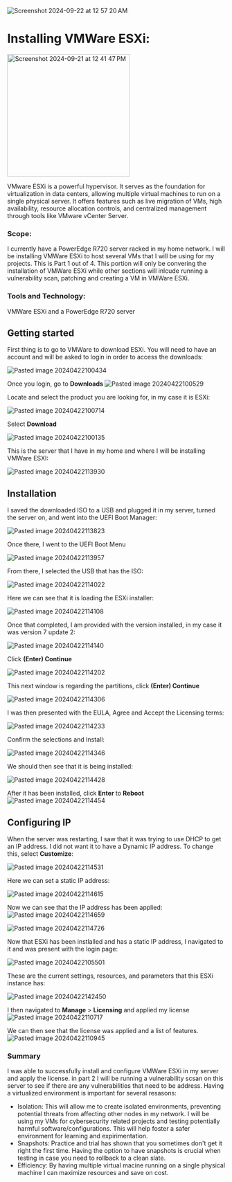 ![Screenshot 2024-09-22 at 12 57 20 AM](https://github.com/user-attachments/assets/a2c94d49-ac6b-4749-a0ab-b272e9d90a57)



# Installing VMWare ESXi:

<img width="283" alt="Screenshot 2024-09-21 at 12 41 47 PM" src="https://github.com/user-attachments/assets/c2b9600c-6ae1-4b0e-947d-8d7386c21e1b">

VMware ESXi is a powerful hypervisor. It serves as the foundation for virtualization in data centers, allowing multiple virtual machines to run on a single physical server. It offers features such as live migration of VMs, high availability, resource allocation controls, and centralized management through tools like VMware vCenter Server.

### Scope:

I currently have a PowerEdge R720 server racked in my home network. I will be installing VMWare ESXi to host several VMs that I will be using for my projects. This is Part 1 out of 4. This portion will only be convering the installation of VMWare ESXi while other sections will inlcude running a vulnerability scan, patching and creating a VM in VMWare ESXi. 

### Tools and Technology:
VMWare ESXi and a PowerEdge R720 server

## Getting started
First thing is to go to VMWare to download ESXi. You will need to have an account and will be asked to login in order to access the downloads:

![Pasted image 20240422100434](https://github.com/lm3nitro/Projects/assets/55665256/a5d6212b-56ef-49f8-b3da-e7d3dbbe34a8)

Once you login, go to **Downloads** 
![Pasted image 20240422100529](https://github.com/lm3nitro/Projects/assets/55665256/3926921c-c91a-478e-8394-5d9a2f051407)

Locate and select the product you are looking for, in my case it is ESXi:

![Pasted image 20240422100714](https://github.com/lm3nitro/Projects/assets/55665256/12bc15ec-9b17-415d-a6f9-32b9dbf69b12)

Select **Download**

![Pasted image 20240422100135](https://github.com/lm3nitro/Projects/assets/55665256/afafe41d-f82d-44ab-bd74-174094ca2483)

This is the server that I have in my home and where I will be installing VMWare ESXI:

![Pasted image 20240422113930](https://github.com/lm3nitro/Projects/assets/55665256/0b043b5b-69f4-4512-ae1f-3c3cfc5b9811)

## Installation

I saved the downloaded ISO to a USB and plugged it in my server, turned the server on, and went into the UEFI Boot Manager:

![Pasted image 20240422113823](https://github.com/lm3nitro/Projects/assets/55665256/4a1dee28-5214-40bf-b77d-a9e120e8d8b4)

Once there, I went to the UEFI Boot Menu

![Pasted image 20240422113957](https://github.com/lm3nitro/Projects/assets/55665256/6a5fa65f-03c4-4944-9483-d288fc9fa784)

From there, I selected the USB that has the ISO:

![Pasted image 20240422114022](https://github.com/lm3nitro/Projects/assets/55665256/ad357273-a8da-4d88-b14b-acd96428b888)

Here we can see that it is loading the ESXi installer:

![Pasted image 20240422114108](https://github.com/lm3nitro/Projects/assets/55665256/a834f7c1-c387-44e4-b499-619db212e9b2)

Once that completed, I am provided with the version installed, in my case it was version 7 update 2:

![Pasted image 20240422114140](https://github.com/lm3nitro/Projects/assets/55665256/8b40b0d1-8487-4b04-ad1d-e56b89f3420f)

Click **(Enter) Continue**

![Pasted image 20240422114202](https://github.com/lm3nitro/Projects/assets/55665256/de363d8f-7b79-400a-ac69-18b89b45d466)

This next window is regarding the partitions, click **(Enter) Continue**

![Pasted image 20240422114306](https://github.com/lm3nitro/Projects/assets/55665256/239bbfb5-01a1-4e44-81ef-5102be4a0675)

I was then presented with the EULA, Agree and Accept the Licensing terms:

![Pasted image 20240422114233](https://github.com/lm3nitro/Projects/assets/55665256/18616d03-1ef2-41c6-9611-3d2440896b97)

Confirm the selections and Install:

![Pasted image 20240422114346](https://github.com/lm3nitro/Projects/assets/55665256/f689a83a-847f-47b0-ac35-84b631102956)

We should then see that it is being installed:

![Pasted image 20240422114428](https://github.com/lm3nitro/Projects/assets/55665256/20e41fc0-04a2-412b-b3f3-44ef0d5d4ab5)

After it has been installed, click **Enter** to **Reboot**
![Pasted image 20240422114454](https://github.com/lm3nitro/Projects/assets/55665256/6d1b8fff-5f3e-445d-a2a4-a5b3b0c5ebf8)

## Configuring IP
When the server was restarting, I saw that it was trying to use DHCP to get an IP address. I did not want it to have a Dynamic IP address. To change this, select **Customize**:

![Pasted image 20240422114531](https://github.com/lm3nitro/Projects/assets/55665256/a378541f-0cb5-42e7-b03e-50bc1a4d2395)

Here we can set a static IP address:

![Pasted image 20240422114615](https://github.com/lm3nitro/Projects/assets/55665256/c8d72787-44b5-4435-b618-721a5a49af44)

Now we can see that the IP address has been applied:
![Pasted image 20240422114659](https://github.com/lm3nitro/Projects/assets/55665256/c0d02195-92cb-4f9f-a0dd-c9b60677c496)

![Pasted image 20240422114726](https://github.com/lm3nitro/Projects/assets/55665256/b88d52ae-a32e-4f9d-886d-2517a86ceef9)

Now that ESXi has been instlalled and has a static IP address, I navigated to it and was present with the login page:

![Pasted image 20240422105501](https://github.com/lm3nitro/Projects/assets/55665256/f46e0bca-3b1c-48bd-a486-d3851c73d1e2)

These are the current settings, resources, and parameters that this ESXi instance has:

![Pasted image 20240422142450](https://github.com/lm3nitro/Projects/assets/55665256/05957018-ce07-4394-a809-abeb0f533660)

I then navigated to **Manage** > **Licensing** and applied my license
![Pasted image 20240422110717](https://github.com/lm3nitro/Projects/assets/55665256/7693efb3-7f79-40bc-9401-031a1ab32ab6)

We can then see that the license was applied and a list of features. 
![Pasted image 20240422110945](https://github.com/lm3nitro/Projects/assets/55665256/33db51c7-eb18-4190-9784-d26642a3827c)

### Summary

I was able to successfully install and configure VMWare ESXi in my server and apply the license. in part 2 I will be running a vulnerability scsan on this server to see if there are any vulnerabilities that need to be address. Having a virtualized environment is important for several resasons: 

+ Isolation: This will allow me to create isolated environments, preventing potential threats from affecting other nodes in my network. I will be using my VMs for cybersecurity related projects and testing potentially harmful software/configurations. This will help foster a safer environment for learning and expirimentation. 
+ Snapshots: Practice and trial has shown that you sometimes don't get it right the first time. Having the option to have snapshots is crucial when testing in case you need to rollback to a clean slate.
+ Efficiency: By having multiple virtual macine running on a single physical machine I can maximize resources and save on cost.


